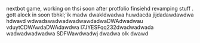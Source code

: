 nextbot game, working on thsi soon after protfolio finsiehd revamping stuff
.
gott alock in soon tbhkl;'ik
madw
dwakldwadwa
huwdacda
jijdadawdawdwa hdwavd
wdwadswadwadwadwawdadwaDWAdwadwau
vduytCDWAwdaDWAdawdwa
I7JYESFqq232dwadwadwada
wadwadwadwadwa
SDFWawdwadwj
dwadwa
olk
dwawd
